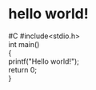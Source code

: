 # hello world!
#C
#include<stdio.h>      
int main()              
{                     
    printf("Hello world!");   
    return 0;        
}    
